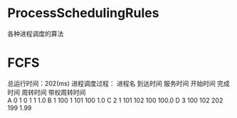 # ProcessSchedulingRules
各种进程调度的算法

# FCFS
总运行时间：202(ms)
进程调度过程：
进程名	到达时间	服务时间	开始时间	完成时间	周转时间	带权周转时间	
A	0	1	0	1	1	1.0
B	1	100	1	101	100	1.0
C	2	1	101	102	100	100.0
D	3	100	102	202	199	1.99